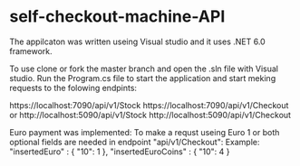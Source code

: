# self-checkout-machine-API

The appilcaton was written useing Visual studio and it uses .NET 6.0 framework.

To use clone or fork the master branch and open the .sln file with Visual studio.
Run the Program.cs file to start the application and start meking requests to the folowing endpints:

https://localhost:7090/api/v1/Stock
https://localhost:7090/api/v1/Checkout
or
http://localhost:5090/api/v1/Stock
http://localhost:5090/api/v1/Checkout

Euro payment was implemented:
To make a requst useing Euro 1 or both optional fields are needed in endpoint "api/v1/Checkout":
Example:
"insertedEuro" : {
    "10": 1
},
"insertedEuroCoins" : {
    "10": 4
}
